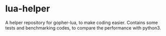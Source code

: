 # lua-helper
A helper repository for gopher-lua, to make coding easier. Contains some tests and benchmarking codes, to compare the performance with python3.
